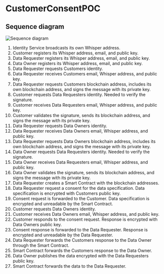 # CustomerConsentPOC

## Sequence diagram

![Sequence diagram](https://rawgit.com/e-nettet/CustomerConsentPOC/master/sequence-new.svg)

  1. Identity Service broadcasts its own Whisper address.
  2. Customer registers its Whisper address, email, and public key.
  3. Data Requester registers its Whisper address, email, and public key.
  4. Data Owner registers its Whisper address, email, and public key.
  5. Data Requester requests Customers identity.
  6. Data Requester receives Customers email, Whisper address, and public key.
  7. Data Requester requests Customers blockchain address, includes its own blockchain address, and signs the message with its private key.
  8. Customer requests Data Requesters identity. Needed to verify the signature.
  9. Customer receives Data Requesters email, Whisper address, and public key.
  10. Customer validates the signature, sends its blockchain address, and signs the message with its private key.
  11. Data Requester requests Data Owners identity.
  12. Data Requester receives Data Owners email, Whisper address, and public key.
  13. Data Requester requests Data Owners blockchain address, includes its own blockchain address, and signs the message with its private key.
  14. Data Owner requests Data Requesters identity. Needed to verify the signature.
  15. Data Owner receives Data Requesters email, Whisper address, and public key.
  16. Data Owner validates the signature, sends its blockchain address, and signs the message with its private key.
  17. Data Requester creates a Smart Contract with the blockchain addresses.
  18. Data Requester request a consent for the data specification. Data specification is encrypted with Customers public key.
  19. Consent request is forwarded to the Customer. Data specification is encrypted and unreadable by the Smart Contract.
  20. Customer requests Data Owners identity.
  21. Customer receives Data Owners email, Whisper address, and public key.
  22. Customer responds to the consent request. Response is encrypted with Data Owners public key.
  23. Consent response is forwarded to the Data Requester. Response is encrypted and unreadable by the Data Requester.
  24. Data Requester forwards the Customers response to the Data Owner through the Smart Contract.
  25. Smart Contract forwards the Customers response to the Data Owner.
  26. Data Owner publishes the data encrypted with the Data Requesters public key.
  27. Smart Contract forwards the data to the Data Requester.

